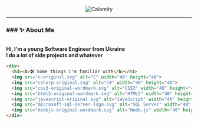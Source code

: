 <p>
<div align="center">
  <img src="Calamity.svg" alt="Calamity">
</div>
<hr>
</p>

<p>
<h3><b>### ✨ About Me</b></h3>
  <br>
  <b>Hi, I'm a young Software Engineer from Ukraine</b>
  <br>
  <b>I do a lot of side projects and whatever</b>
</p>

```html
<div>
  <h3><b>🛠️ Some things I'm familiar with</b></h3>
  <img src="c-original.svg" alt="C" width="40" height="40">
  <img src="csharp-original.svg" alt="C#" width="40" height="40">
  <img src="css3-original-wordmark.svg" alt="CSS3" width="40" height="40">
  <img src="html5-original-wordmark.svg" alt="HTML5" width="40" height="40">
  <img src="javascript-original.svg" alt="JavaScript" width="40" height="40">
  <img src="microsoft-sql-server-logo.svg" alt="SQL Server" width="40" height="40">
  <img src="nodejs-original-wordmark.svg" alt="Node.js" width="40" height="40">
</div>


